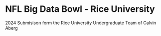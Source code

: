 # NFL Big Data Bowl - Rice University

2024 Submisison form the Rice University Undergraduate Team of Calvin Aberg


